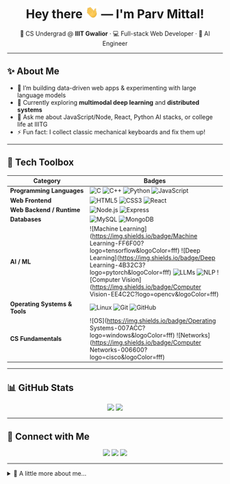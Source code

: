 <!-- Intro banner -->
<h1 align="center">
  Hey there <img src="https://raw.githubusercontent.com/ABSphreak/ABSphreak/master/gifs/Hi.gif" width="30px"/> — I'm <strong>Parv Mittal</strong>!
</h1>

<p align="center">
  🏫 CS Undergrad @ <strong>IIIT Gwalior</strong> · 💻 Full-stack Web Developer · 🤖 AI Engineer  
</p>

---

## ✨ About Me
- 🔭 I’m building data-driven web apps & experimenting with large language models  
- 🌱 Currently exploring **multimodal deep learning** and **distributed systems**  
- 💬 Ask me about JavaScript/Node, React, Python AI stacks, or college life at IIITG  
- ⚡ Fun fact: I collect classic mechanical keyboards and fix them up!

---

## 🧰 Tech Toolbox

| Category | Badges |
| -------- | ------ |
| **Programming&nbsp;Languages** | ![C](https://img.shields.io/badge/C-A8B9CC?logo=c&logoColor=000) ![C++](https://img.shields.io/badge/C++-00599C?logo=c%2B%2B&logoColor=fff) ![Python](https://img.shields.io/badge/Python-3776AB?logo=python&logoColor=fff) ![JavaScript](https://img.shields.io/badge/JavaScript-F7DF1E?logo=javascript&logoColor=000) |
| **Web&nbsp;Frontend** | ![HTML5](https://img.shields.io/badge/HTML5-E34F26?logo=html5&logoColor=fff) ![CSS3](https://img.shields.io/badge/CSS3-1572B6?logo=css3&logoColor=fff) ![React](https://img.shields.io/badge/React-61DAFB?logo=react&logoColor=000) |
| **Web&nbsp;Backend / Runtime** | ![Node.js](https://img.shields.io/badge/Node.js-339933?logo=node.js&logoColor=fff) ![Express](https://img.shields.io/badge/Express-000?logo=express&logoColor=fff) |
| **Databases** | ![MySQL](https://img.shields.io/badge/MySQL-4479A1?logo=mysql&logoColor=fff) ![MongoDB](https://img.shields.io/badge/MongoDB-47A248?logo=mongodb&logoColor=fff) |
| **AI / ML** | ![Machine Learning](https://img.shields.io/badge/Machine Learning-FF6F00?logo=tensorflow&logoColor=fff) ![Deep Learning](https://img.shields.io/badge/Deep Learning-4B32C3?logo=pytorch&logoColor=fff) ![LLMs](https://img.shields.io/badge/LLM-Engineering-222?logo=openai&logoColor=fff) ![NLP](https://img.shields.io/badge/NLP-8A2BE2?logo=spacy&logoColor=fff) ![Computer Vision](https://img.shields.io/badge/Computer Vision-EE4C2C?logo=opencv&logoColor=fff) |
| **Operating&nbsp;Systems & Tools** | ![Linux](https://img.shields.io/badge/Linux-FCC624?logo=linux&logoColor=000) ![Git](https://img.shields.io/badge/Git-F05032?logo=git&logoColor=fff) ![GitHub](https://img.shields.io/badge/GitHub-181717?logo=github&logoColor=fff) |
| **CS&nbsp;Fundamentals** | ![OS](https://img.shields.io/badge/Operating Systems-007ACC?logo=windows&logoColor=fff) ![Networks](https://img.shields.io/badge/Computer Networks-006600?logo=cisco&logoColor=fff) |

---

## 📊 GitHub Stats
<div align="center">
  <img src="https://github-readme-stats.vercel.app/api?username=parvmittal&show_icons=true&theme=default&hide=issues" height="160"/>
  <img src="https://github-readme-stats.vercel.app/api/top-langs/?username=parvmittal&layout=compact&hide=html,css" height="160"/>
</div>

---

## 🔗 Connect with Me
<p align="center">
  <a href="https://www.linkedin.com/in/parvmittal"><img src="https://img.shields.io/badge/LinkedIn-0A66C2?style=for-the-badge&logo=linkedin&logoColor=white"/></a>
  <a href="mailto:parvmittal@example.com"><img src="https://img.shields.io/badge/Email-D14836?style=for-the-badge&logo=gmail&logoColor=white"/></a>
  <a href="https://twitter.com/parvmittal"><img src="https://img.shields.io/badge/Twitter-1DA1F2?style=for-the-badge&logo=twitter&logoColor=white"/></a>
</p>

---

<details>
  <summary>📜 A little more about me...</summary>

  ```text
  🎓  B.Tech + M.Tech Integrated (2023-2028) at IIIT Gwalior  
  🔬  Researching: Efficient fine-tuning for small-data LLM tasks  
  🎮  Gamer tag: “SunsetCoder” — mostly platformers and rogue-likes  
  📚  Reading: “Designing Data-Intensive Applications” by Martin Kleppmann  
